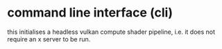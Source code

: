 # command line interface (cli)

this initialises a headless vulkan compute shader pipeline, i.e. it does
not require an x server to be run.
